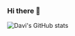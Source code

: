 ### Hi there 👋

![Davi's GitHub stats](https://github-readme-stats.vercel.app/api?username=anuraghazra&show_icons=true&theme=transparent)
